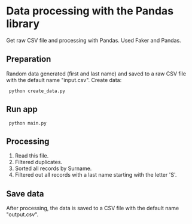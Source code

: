 Data processing with the Pandas library
===================
Get raw CSV file and processing with Pandas.
Used Faker and Pandas.
## Preparation
Random data generated (first and last name)
and saved to a raw CSV file with the default name "input.csv".
Create data:
```shell
 python create_data.py
```
## Run app
```shell
 python main.py
```

## Processing
1. Read this file.
2. Filtered duplicates.
3. Sorted all records by Surname.
4. Filtered out all records with a last name starting with the letter 'S'.
## Save data
After processing, the data is saved to a CSV file with the default name "output.csv".